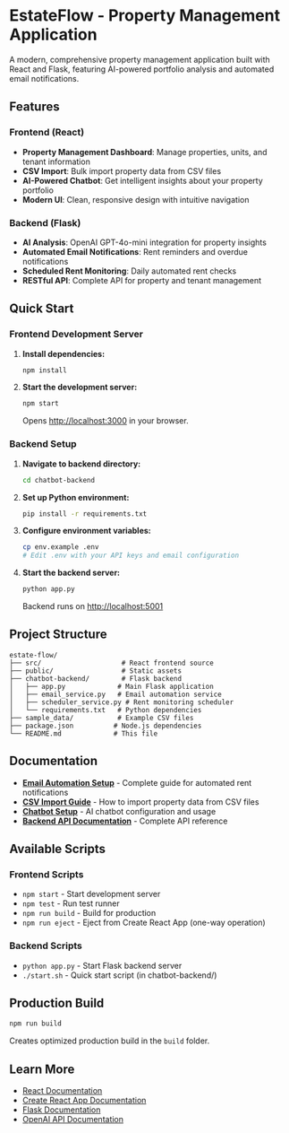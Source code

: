 # EstateFlow - Property Management Application

A modern, comprehensive property management application built with React and Flask, featuring AI-powered portfolio analysis and automated email notifications.

## Features

### Frontend (React)
- **Property Management Dashboard**: Manage properties, units, and tenant information
- **CSV Import**: Bulk import property data from CSV files
- **AI-Powered Chatbot**: Get intelligent insights about your property portfolio
- **Modern UI**: Clean, responsive design with intuitive navigation

### Backend (Flask)
- **AI Analysis**: OpenAI GPT-4o-mini integration for property insights
- **Automated Email Notifications**: Rent reminders and overdue notifications
- **Scheduled Rent Monitoring**: Daily automated rent checks
- **RESTful API**: Complete API for property and tenant management

## Quick Start

### Frontend Development Server

1. **Install dependencies:**
   ```bash
   npm install
   ```

2. **Start the development server:**
   ```bash
   npm start
   ```
   
   Opens [http://localhost:3000](http://localhost:3000) in your browser.

### Backend Setup

1. **Navigate to backend directory:**
   ```bash
   cd chatbot-backend
   ```

2. **Set up Python environment:**
   ```bash
   pip install -r requirements.txt
   ```

3. **Configure environment variables:**
   ```bash
   cp env.example .env
   # Edit .env with your API keys and email configuration
   ```

4. **Start the backend server:**
   ```bash
   python app.py
   ```
   
   Backend runs on [http://localhost:5001](http://localhost:5001)

## Project Structure

```
estate-flow/
├── src/                    # React frontend source
├── public/                 # Static assets
├── chatbot-backend/        # Flask backend
│   ├── app.py             # Main Flask application
│   ├── email_service.py   # Email automation service
│   ├── scheduler_service.py # Rent monitoring scheduler
│   └── requirements.txt   # Python dependencies
├── sample_data/           # Example CSV files
├── package.json          # Node.js dependencies
└── README.md             # This file
```

## Documentation

- **[Email Automation Setup](./EMAIL_AUTOMATION_SETUP.md)** - Complete guide for automated rent notifications
- **[CSV Import Guide](./CSV_IMPORT_GUIDE.md)** - How to import property data from CSV files
- **[Chatbot Setup](./CHATBOT_SETUP.md)** - AI chatbot configuration and usage
- **[Backend API Documentation](./chatbot-backend/README.md)** - Complete API reference

## Available Scripts

### Frontend Scripts

- `npm start` - Start development server
- `npm test` - Run test runner  
- `npm run build` - Build for production
- `npm run eject` - Eject from Create React App (one-way operation)

### Backend Scripts

- `python app.py` - Start Flask backend server
- `./start.sh` - Quick start script (in chatbot-backend/)

## Production Build

```bash
npm run build
```

Creates optimized production build in the `build` folder.

## Learn More

- [React Documentation](https://reactjs.org/)
- [Create React App Documentation](https://facebook.github.io/create-react-app/docs/getting-started)
- [Flask Documentation](https://flask.palletsprojects.com/)
- [OpenAI API Documentation](https://platform.openai.com/docs)
